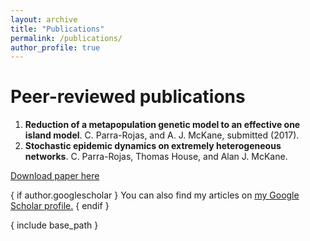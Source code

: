```yaml
---
layout: archive
title: "Publications"
permalink: /publications/
author_profile: true
---
```


# Peer-reviewed publications

1. **Reduction of a metapopulation genetic model to an effective one island model**. C. Parra-Rojas, and A. J. McKane, submitted (2017).
2. **Stochastic epidemic dynamics on extremely heterogeneous networks**. C. Parra-Rojas, Thomas House, and Alan J. McKane.

[Download paper here](http://cparrarojas.github.io/files/SLVC.pdf)


{ if author.googlescholar }
  You can also find my articles on <u><a href="{{author.googlescholar}}">my Google Scholar profile</a>.</u>
{ endif }

{ include base_path }
